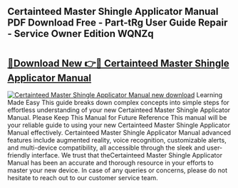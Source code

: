 ## Certainteed Master Shingle Applicator Manual PDF Download Free - Part-tRg User Guide Repair - Service Owner Edition WQNZq

# <h2><a href="http://bc45163.oget.top/?id=Certainteed+Master+Shingle+Applicator+Manual">🔗Download New 👉🔴 Certainteed Master Shingle Applicator Manual</a></h2>

[![Certainteed Master Shingle Applicator Manual new download](https://i.imgur.com/5g1atiW.png)](http://bc45163.oget.top/?id=Certainteed+Master+Shingle+Applicator+Manual)
Learning Made Easy This guide breaks down complex concepts into simple steps for effortless understanding of your new Certainteed Master Shingle Applicator Manual. Please Keep This Manual for Future Reference This manual will be your reliable guide to using your new Certainteed Master Shingle Applicator Manual effectively. Certainteed Master Shingle Applicator Manual advanced features include augmented reality, voice recognition, customizable alerts, and multi-device compatibility, all accessible through the sleek and user-friendly interface. We trust that theCertainteed Master Shingle Applicator Manual has been an accurate and thorough resource in your efforts to master your new device. In case of any queries or concerns, please do not hesitate to reach out to our customer service team.
